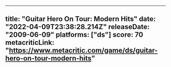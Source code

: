 
---
title: "Guitar Hero On Tour: Modern Hits"
date: "2022-04-09T23:38:28.214Z"
releaseDate: "2009-06-09"
platforms: ["ds"]
score: 70
metacriticLink: "https://www.metacritic.com/game/ds/guitar-hero-on-tour-modern-hits"
---
